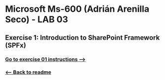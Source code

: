 # Microsoft Ms-600 (Adrián Arenilla Seco) - LAB 03


## Exercise 1: Introduction to SharePoint Framework (SPFx)
### [Go to exercise 01 instructions -->](02-Exercise-1-Introduction-to-SharePoint-Framework-(SPFx).md)


### [<-- Back to readme](../../../../)